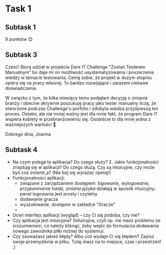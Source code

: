 # __Task 1__
## Subtask 1
9 punktów :blush:
## Subtask 3
Cześć! Biorę udział w projekcie Dare IT Challenge "Zostań Testerem Manualnym" bo daje mi on możliwość usystematyzowania i poszerzenia wiedzy w temacie testowania. Cenię sobie, że projekt w dużym stopniu opiera się na pracy własnej. To bardzo rozwijające i zarazem ciekawe doświadczenie.
 
 W związku z tym, że kilka miesięcy temu podjęłam decyzję o zmianie branży i obecnie aktywnie poszukuję pracy jako tester manualny liczę, że stworzone podczas Challenge'u porfolio i zdobyta wiedza przyśpieszą ten proces. Ostatni, ale nie mniej ważny jest dla mnie fakt, że program Dare IT wspiera kobiety w przebranżowieniu się. Osobiście to dla mnie jedna z ważniejszych wartości :rocket:
 
 Dobrego dnia, Joanna
## Subtask 4
* Na czym polega ta aplikacja? Do czego służy? 2. Jakie funkcjonalności znajdują się w aplikacji? Do czego służą. Czy są intuicyjne, czy może byś coś zmienił_a? (Nie bój się wyrażać opinię!)
* Funkcjonalności aplikacji: 
  * związane z zarządzaniem dostępem: *logowanie, wylogowanie, przypomnienie hasła, zmiana języka* działają w sposób intuicyjny; panel logowania jest prosty i czytelny
  * dodawanie gracza 
  * wyszukiwanie, dostępne w zakładce "Gracze"
  * 
* Oceń interfejs aplikacji (wygląd) – czy Ci się podoba, czy nie?
* Czy aplikacja jest intuicyjna? (Intuicyjna, czyli np. nie masz problemu ze zrozumieniem, co należy kliknąć, żeby wejść do formularza dodawania nowego zawodnika piłki nożnej do systemu).
* Czy zauważasz jakieś błędy? Albo coś wydaje Ci się błędem? Zapisz swoje przemyślenia w pliku. Tutaj masz na to miejsce, czas i przestrzeń! ;)
